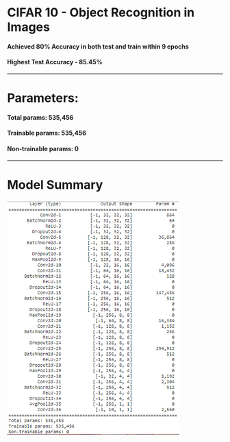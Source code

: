 # CIFAR 10 - Object Recognition in Images
#### Achieved 80% Accuracy in both test and train within 9 epochs
#### Highest Test Accuracy - 85.45%
-------------------------------------------------------------------------------------------------------------------------
# Parameters:
#### Total params: 535,456
#### Trainable params: 535,456
#### Non-trainable params: 0
--------------------------------------------------------------------------------------------------------------------------
# Model Summary
![Alt Text](https://github.com/srivatsanmurugan96/Extensive-Vision-Program-5.0/blob/master/S7/model%20summary.PNG)
